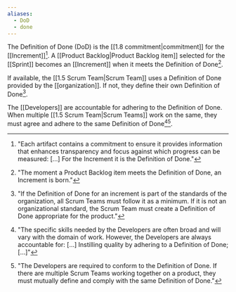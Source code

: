 ```yaml
---
aliases:
  - DoD
  - done
---
```

The Definition of Done (DoD) is the [[1.8 commitment|commitment]] for the [[Increment]][^each-artifact]. A [[Product Backlog|Product Backlog item]] selected for the [[Sprint]] becomes an [[Increment]] when it meets the Definition of Done[^the-moment-a-pbi].

[^each-artifact]: "Each artifact contains a commitment to ensure it provides information that enhances transparency and focus against which progress can be measured: \[...\] For the Increment it is the Definition of Done."[^scrum-guide-2020]
[^the-moment-a-pbi]: "The moment a Product Backlog item meets the Definition of Done, an Increment is born."[^scrum-guide-2020]

If available, the [[1.5 Scrum Team|Scrum Team]] uses a Definition of Done provided by the [[organization]]. If not, they define their own Definition of Done[^dod-organization].

[^dod-organization]: "If the Definition of Done for an increment is part of the standards of the organization, all Scrum Teams must follow it as a minimum. If it is not an organizational standard, the Scrum Team must create a Definition of Done appropriate for the product."[^scrum-guide-2020]

The [[Developers]] are accountable for adhering to the Definition of Done. When multiple [[1.5 Scrum Team|Scrum Teams]] work on the same, they must agree and adhere to the same Definition of Done[^specific-skills-needed][^developers-are-required].

[^specific-skills-needed]: "The specific skills needed by the Developers are often broad and will vary with the domain of work. However, the Developers are always accountable for: \[...\] Instilling quality by adhering to a Definition of Done;\[...\]"[^scrum-guide-2020]
[^developers-are-required]: "The Developers are required to conform to the Definition of Done. If there are multiple Scrum Teams working together on a product, they must mutually define and comply with the same Definition of Done."[^scrum-guide-2020]

[^scrum-guide-2020]: [[1.2 Scrum Guide|Scrum Guide (2020)]]
